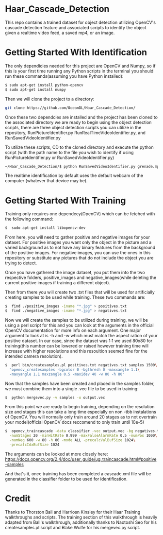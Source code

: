 # Haar_Cascade_Detection
This repo contains a trained dataset for object detection utilizing OpenCV's cascade detection feature and associated scripts to identify the object given a realtime video feed, a saved mp4, or an image. 

# Getting Started With Identification
The only dependicies needed for this project are OpenCV and Numpy, so if this is your first time running any Python scripts in the terminal you should run these commands(assuming you have Python installed):

```sh
$ sudo apt-get install python-opencv
$ sudo apt-get install numpy
```
Then we will clone the project to a directory: 
```sh
git clone https://github.com/OceanDL/Haar_Cascade_Detection/
```

Once these two dependcies are installed and the project has been cloned to the associated directory we are ready to begin using the object detection scripts, there are three object detection scripts you can utilize in the repository, RunPictureIdentifier.py RunRealTimeVideoIdentifier.py, and RunSavedVideoIdentifier.py

To utilize these scripts, CD to the cloned directory and execute the python script (with the path name to the file you wish to identify if using RunPictureIdentifier.py or RunSavedVideoIdentifier.py)

```sh
~/Haar_Cascade_Detection/$ python RunSavedVideoIdentifier.py grenade.mp4
```

The realtime identification by default uses the default webcam of the computer (whatever that device may be). 

# Getting Started With Training
Training only requires one dependecy(OpenCV) which can be fetched with the following command:
```sh
$  sudo apt-get install libopencv-dev
```
From here, you will need to gather positive and negative images for your dataset. For positive images you want only the object in the picture and a varied background as to not have any binary features from the background of the positive images. For negative images, you can use the ones in this repository or substitute any pictures that do not include the object you are trying to detect. 

Once you have gathered the image dataset, you put them into the two respective folders, positive_images and negative_images(while deleting the current positive images if training a different object).

Then from there you will create two .txt files that will be used for artificially creating samples to be used while training. These two commands are:
```sh
$  find ./positive_images -iname "*.jpg" > positives.txt
$  find ./negative_images -iname "*.jpg" > negatives.txt
```
Now we will create the samples to be utilized during training, we will be using a perl script for this and you can look at the arguments in the official OpenCV documentation for more info on each argument. One major argument to look at is -h and -w which must match the aspect ration of your positive dataset. In our case, since the dataset was 1:1 we used 80x80 for training(this number can be lowered or raised however training time will increase with higher resolutions and this resoultion seemed fine for the intended camera resolution).
```sh
$  perl bin/createsamples.pl positives.txt negatives.txt samples 1500\
  "opencv_createsamples -bgcolor 0 -bgthresh 0 -maxxangle 1.1\
  -maxyangle 1.1 maxzangle 0.5 -maxidev 40 -w 80 -h 80"
 ```

Now that the samples have been created and placed in the samples folder, we must combine them into a single .vec file to be used in training:
```sh
$  python mergevec.py -v samples -o output.vec
```

From this point we are ready to begin training, depending on the resolution size and stages this can take a long time especially on non -tbb instalations of OpenCV. You will normally only train around 20 stages as to not overtrain your model(official OpenCV docs reccomend to only train until 10e-5)
```sh
$  opencv_traincascade -data classifier -vec output.vec -bg negatives.txt\
  -numStages 20 -minHitRate 0.999 -maxFalseAlarmRate 0.5 -numPos 1000\
  -numNeg 600 -w 80 -h 80 -mode ALL -precalcValBufSize 1024\
  -precalcIdxBufSize 1024
```

The arguments can be looked at more closely here: 
https://docs.opencv.org/2.4/doc/user_guide/ug_traincascade.html#positive-samples


And that's it, once training has been completed a cascade.xml file will be generated in the classifier folder to be used for identification. 


# Credit
Thanks to Thorston Ball and Harriosn Kinsley for their Haar Training walkthroughs and scripts. The training section of this walkthrough is heavily adapted from Ball's walkthrough, additionally thanks to Naotoshi Seo for his createsamples.pl script and Blake Wulfe for his mergevec.py script. 
